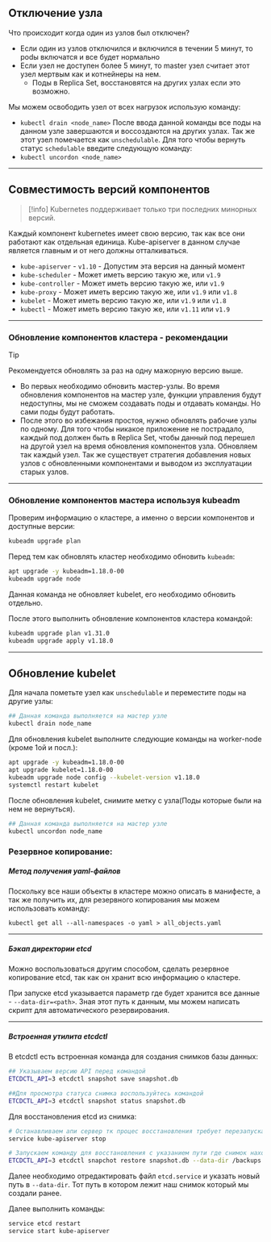
## Отключение узла

Что происходит когда один из узлов был отключен?
- Если один из узлов отключился и включился в течении 5 минут, то podы включатся и все будет нормально
- Если узел не доступен более 5 минут, то master узел считает этот узел мертвым как и котнейнеры на нем. 
	- Поды в Replica Set, восстановятся на других узлах если это возможно.

Мы можем освободить узел от всех нагрузок использую команду:
- `kubectl drain <node_name>`
После ввода данной команды все поды на данном узле завершаются и воссоздаются на других узлах. 
Так же этот узел помечается как `unschedulable`. Для того чтобы вернуть статус `schedulable` введите следующую команду:
- `kubectl uncordon <node_name>`

---
## Совместимость версий компонентов

>[!info]
>Kubernetes поддерживает только три последних минорных версий.

Каждый компонент kubernetes имеет свою версию, так как все они работают как отдельная единица. Kube-apiserver в данном случае является главным и от него должны отталкиваться.
- `kube-apiserver` - `v1.10` - Допустим эта версия на данный момент 
- `kube-scheduler` - Может иметь версию такую же, или `v1.9`
- `kube-controller` - Может иметь версию такую же, или `v1.9`
- `kube-proxy` - Может иметь версию такую же, или `v1.9` или `v1.8`
- `kubelet` - Может иметь версию такую же, или `v1.9` или `v1.8`
- `kubectl` - Может иметь версию такую же, или `v1.11` или `v1.9`

---

### Обновление компонентов кластера - рекомендации

>[!Tip]
>Рекомендуется обновлять за раз на одну мажорную версию выше.

- Во первых необходимо обновить мастер-узлы.
	Во время обновления компонентов на мастер узле, функции управления будут недоступны, мы не сможем создавать поды и отдавать команды. Но сами поды будут работать.
- После этого во избежания простоя, нужно обновлять рабочие узлы по одному. 
	Для того чтобы никакое приложение не пострадало, каждый под должен быть в Replica Set, чтобы данный под перешел на другой узел на время обновления компонентов узла. Обновляем так каждый узел.
	Так же существует стратегия добавления новых узлов с обновленными компонентами и выводом из эксплуатации старых узлов.

---
### Обновление компонентов мастера используя kubeadm 

Проверим информацию о кластере, а именно о версии компонентов и доступные версии:
```bash
kubeadm upgrade plan
```

Перед тем как обновлять кластер необходимо обновить `kubeadm`:
```bash
apt upgrade -y kubeadm=1.18.0-00
kubeadm upgrade node
```
Данная команда не обновляет kubelet, его необходимо обновить отдельно.

После этого выполнить обновление компонентов кластера командой:
```bash
kubeadm upgrade plan v1.31.0
kubeadm upgrade apply v1.18.0
```

---
## Обновление kubelet

Для начала пометьте узел как `unschedulable` и переместите поды на другие узлы:
```bash
## Данная команда выполняется на мастер узле
kubectl drain node_name
```

Для обновления kubelet выполните следующие команды на worker-node (кроме 1ой и посл.):
```bash
apt upgrade -y kubeadm=1.18.0-00
apt upgrade kubelet=1.18.0-00
kubeadm upgrade node config --kubelet-version v1.18.0
systemctl restart kubelet
```

После обновления kubelet, снимите метку с узла(Поды которые были на нем не вернуться). 
```bash
## Данная команда выполняется на мастер узле
kubectl uncordon node_name
```

### Резервное копирование:

##### Метод получения yaml-файлов 

Поскольку все наши объекты в кластере можно описать в манифесте, а так же получить их, для резервного копирования мы можем использовать команду:
```
kubectl get all --all-namespaces -o yaml > all_objects.yaml
```

---
##### Бэкап директории etcd
Можно воспользоваться другим способом, сделать резервное копирование etcd, так как он хранит всю информацию о кластере.

При запуске etcd указывается параметр где будет хранится все данные - `--data-dir=<path>`. Зная этот путь к данным, мы можем написать скрипт для автоматического резервирования.

---

##### Встроенная утилита etcdctl

В etcdctl есть встроенная команда для создания снимков базы данных:
```bash
## Указываем версию API перед командой
ETCDCTL_API=3 etcdctl snapshot save snapshot.db

##Для просмотра статуса снимка воспользуйтесь командой
ETCDCTL_API=3 etcdctl snapshot status snapshot.db
```

Для восстановления etcd из снимка:
```bash
# Останавливаем апи сервер тк процес восстановления требует перезапуска etcd
service kube-apiserver stop

# Запускаем команду для восстановления с указанием пути где снимок находится
ETCDCTL_API=3 etcdctl snapchot restore snapshot.db --data-dir /backups
```

Далее необходимо отредактировать файл `etcd.service` и указать новый путь в `--data-dir`.
Тот путь в котором лежит наш снимок который мы создали ранее.

Далее выполнить команды:
```bash
service etcd restart
service start kube-apiserver
```
